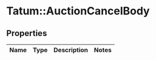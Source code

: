 # Tatum::AuctionCancelBody

## Properties
Name | Type | Description | Notes
------------ | ------------- | ------------- | -------------

